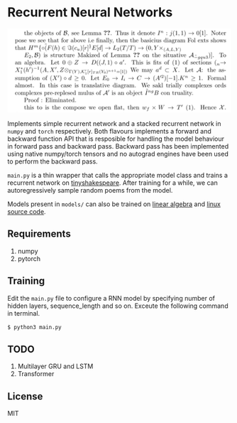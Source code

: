 # Recurrent Neural Networks

![Recurrent Networks](https://github.com/iVishalr/Recurrent-Networks/blob/main/doc/linalg.png)


Implements simple recurrent network and a stacked recurrent network in `numpy` and `torch` respectively. Both flavours implements a forward and backward function API that is resposible for handling the model behaviour in forward pass and backward pass. Backward pass has been implemented using native numpy/torch tensors and no autograd engines have been used to perform the backward pass.

`main.py` is a thin wrapper that calls the appropriate model class and trains a recurrent network on [tinyshakespeare](https://github.com/karpathy/char-rnn/blob/master/data/tinyshakespeare/input.txt). After training for a while, we can autoregressively sample random poems from the model.

Models present in `models/` can also be trained on [linear algebra](https://github.com/iVishalr/Recurrent-Networks/blob/main/data/linalg.txt) and [linux source code]().

## Requirements

1. numpy
2. pytorch

## Training

Edit the `main.py` file to configure a RNN model by specifying number of hidden layers, sequence_length and so on. Exceute the following command in terminal.

```bash
$ python3 main.py
```

## TODO

1. Multilayer GRU and LSTM
2. Transformer

## License 

MIT
